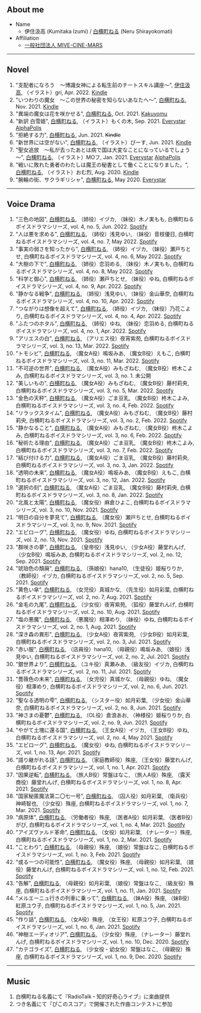 ## About me

- Name
  - 伊住汲高 (Kumitaka Izumi) / [白横町ねる](https://twitter.com/Shirayokomati) (Neru Shirayokomati)
- Affiliation
  - [一般社団法人 MIVE-CINE･MARS](https://mivecinemars.cloud-line.com/)

***

## Novel

1. "支配者になろう　～博識女神による転生前のチートスキル講座～", <ins>伊住汲高</ins>, （イラスト）gri, Apr. 2022. [Kindle](https://www.amazon.co.jp/dp/B09XBLZY7V)
1. "いつわりの魔女　～この世界の秘密を知らないあなたへ～", <ins>白横町ねる</ins>, Nov. 2021. [Kindle](https://www.amazon.co.jp/dp/B09XBLZY7V)
1. "異端の魔女は花を咲かせる", <ins>白横町ねる</ins>, Oct. 2021. [Kakuyomu](https://kakuyomu.jp/works/16816700428012816261)
1. "新訳 白雪姫", <ins>白横町ねる</ins>, （イラスト）もくの木, Sep. 2021. [Everystar](https://estar.jp/novels/25871172) [AlphaPolis](https://www.alphapolis.co.jp/novel/437787486/400539592)
1. "拒絶する力", <ins>白横町ねる</ins>, Jun. 2021. ~~Kindle~~
1. "新世界には空がない", <ins>白横町ねる</ins>, （イラスト）ぴーす, Jun. 2021. [Kindle](https://www.amazon.co.jp/dp/B097L7CFQ8)
1. "聖女追放　～私が去ったあとは病で国は大変なことになっているでしょう～", <ins>白横町ねる</ins>, （イラスト）MOフ, Jan. 2021. [Everystar](https://estar.jp/novels/25772581)  [AlphaPolis](https://www.alphapolis.co.jp/novel/437787486/579455499)
1. "戦いに敗れた勇者のわたしは魔王の秘書として働くことになりました。", <ins>白横町ねる</ins>, （イラスト）おむ烈, Aug. 2020. [Kindle](https://www.amazon.co.jp/dp/B094RGNMV5)
1. "腕輪の街、サクラギリシャ", <ins>白横町ねる</ins>, May 2020. [Everystar](https://estar.jp/novels/25643061)

***

## Voice Drama

1. "三色の地図", <ins>白横町ねる</ins>, （姉役）イヅカ, （妹役）木ノ実もも, 白横町ねるボイスドラマシリーズ, vol. 4, no. 5, Jun. 2022. [Spotify](https://open.spotify.com/episode/5rACEzJlTi6mur4K7WiNSO)
1. "人は悪を求める", <ins>白横町ねる</ins>, （姉役）浅見ゆい, （妹役）音枝優日, 白横町ねるボイスドラマシリーズ, vol. 4, no. 7, May 2022. [Spotify](https://open.spotify.com/episode/5Fk4KOo0KgpqLqqEG7hg6N)
1. "事実の弱さを知ったから", <ins>白横町ねる</ins>, （姉役）イヅカ, （妹役）瀬戸ちとせ, 白横町ねるボイスドラマシリーズ, vol. 4, no. 6, May 2022. [Spotify](https://open.spotify.com/episode/6RMTVVrUDmHGxyhtJ6blTa)
1. "大樹の下で", <ins>白横町ねる</ins>, （姉役）恋羽める, （妹役）木ノ実もも, 白横町ねるボイスドラマシリーズ, vol. 4, no. 8, May 2022. [Spotify](https://open.spotify.com/episode/4onq4ZcrmjIU5pufghPGnL)
1. "科学と御心", <ins>白横町ねる</ins>, （姉役）瀬戸ちとせ, （妹役）ゆね, 白横町ねるボイスドラマシリーズ, vol. 4, no. 9, Apr. 2022. [Spotify](https://open.spotify.com/episode/6X0J6ztupeI0toN5esIhdm)
1. "静かなる戦争", <ins>白横町ねる</ins>, （姉役）浅見ゆい, （妹役）金山華奈, 白横町ねるボイスドラマシリーズ, vol. 4, no. 10, Apr. 2022. [Spotify](https://open.spotify.com/episode/6IwcupsMISdyMU6i142EWl)
1. "つながりは想像を超えて", <ins>白横町ねる</ins>, （姉役）イヅカ, （妹役）乃花こより, 白横町ねるボイスドラマシリーズ, vol. 4, no. 4, Apr. 2022. [Spotify](https://open.spotify.com/episode/12zvUDMJlYAInI7hx3jeg9)
1. "ふたつのホタル", <ins>白横町ねる</ins>, （姉役）ゆね, （妹役）恋羽める, 白横町ねるボイスドラマシリーズ, vol. 4, no. 1, Apr. 2022. [Spotify](https://open.spotify.com/episode/7JQmOidNIXCLhHlkwku8S4)
1. "アリエスの白", <ins>白横町ねる</ins>, （アリエス役）夜宵紫苑, 白横町ねるボイスドラマシリーズ, vol. 3, no. 13, Mar. 2022. [Spotify](https://open.spotify.com/episode/3l5RbnpishnUaJ7rdBRyli)
1. "トモシビ", <ins>白横町ねる</ins>, （魔女A役）鳴坂みあ, （魔女B役）えもこ, 白横町ねるボイスドラマシリーズ, vol. 3, no. 11, Mar. 2022. [Spotify](https://open.spotify.com/episode/2krbpEBQjjjXameRy5PQis)
1. "不可逆の世界", <ins>白横町ねる</ins>, （魔女A役）みもざねむ, （魔女B役）柊木こよみ, 白横町ねるボイスドラマシリーズ, vol. 3, no. 1. 未公開
1. "美しいもの", <ins>白横町ねる</ins>, （魔女A役）みもざねむ, （魔女B役）藤村莉央, 白横町ねるボイスドラマシリーズ, vol. 3, no. 5, Mar. 2022. [Spotify](https://open.spotify.com/episode/4S8aCgg1Xy5HaxeJKVnx1G)
1. "金色の天秤", <ins>白横町ねる</ins>, （魔女A役）ごま豆乳, （魔女B役）柊木こよみ, 白横町ねるボイスドラマシリーズ, vol. 3, no. 4, Feb. 2022. [Spotify](https://open.spotify.com/episode/6NGuZqIOZGGiS6cMxkGezw)
1. "リラックスタイム", <ins>白横町ねる</ins>, （魔女A役）みもざねむ, （魔女B役）藤村莉央, 白横町ねるボイスドラマシリーズ, vol. 3, no. 2, Feb. 2022. [Spotify](https://open.spotify.com/episode/2mvoNwR312sWbtIGyn9RPi)
1. "静かなること", <ins>白横町ねる</ins>, （魔女A役）みもざねむ, （魔女B役）柊木こよみ, 白横町ねるボイスドラマシリーズ, vol. 3, no. 6, Feb. 2022. [Spotify](https://open.spotify.com/episode/1pyYzYQzTbbLssEq2hBJJQ)
1. "秘術たる理由", <ins>白横町ねる</ins>, （魔女A役）ごま豆乳, （魔女B役）柊木こよみ, 白横町ねるボイスドラマシリーズ, vol. 3, no. 7, Feb. 2022. [Spotify](https://open.spotify.com/episode/3PL6kToBfDM3lEgOGk5TvT)
1. "結び付ける力", <ins>白横町ねる</ins>, （魔女A役）ごま豆乳, （魔女B役）藤村莉央, 白横町ねるボイスドラマシリーズ, vol. 3, no. 3, Jan. 2022. [Spotify](https://open.spotify.com/episode/59BCMLSvV0ieHpvJzhCfjq)
1. "透明の未来", <ins>白横町ねる</ins>, （魔女A役）鳴坂みあ, （魔女B役）えもこ, 白横町ねるボイスドラマシリーズ, vol. 3, no. 12, Jan. 2022. [Spotify](https://open.spotify.com/episode/5pHmrp6Y0RD5gB64VFPScy)
1. "選択の刻", <ins>白横町ねる</ins>, （魔女A役）ごま豆乳, （魔女B役）藤村莉央, 白横町ねるボイスドラマシリーズ, vol. 3, no. 8, Jan. 2022. [Spotify](https://open.spotify.com/episode/7KShfnchvGAT4PVArOo08y)
1. "北風と太陽", <ins>白横町ねる</ins>, （魔女役）麻倉ひよこ, 白横町ねるボイスドラマシリーズ, vol. 3, no. 10, Nov. 2021. [Spotify](https://open.spotify.com/episode/44PPpkH9Bv1P1jfkjZkLek)
1. "明日の自分を夢見て", <ins>白横町ねる</ins>, （魔女役）瀬戸ちとせ, 白横町ねるボイスドラマシリーズ, vol. 3, no. 9, Nov. 2021. [Spotify](https://open.spotify.com/episode/3617otRvvl0OUiUran4uco)
1. "エピローグ", <ins>白横町ねる</ins>, （魔女役）ゆね, 白横町ねるボイスドラマシリーズ, vol. 2, no. 13, Nov. 2021. [Spotify](https://open.spotify.com/episode/5MXdBGG3KYw0kSaIm473U6)
1. "群咲きの夢", <ins>白横町ねる</ins>, （皇帝役）浅見ゆい, （少女A役）藤堂れんげ, （少女B役）鳴坂みあ, 白横町ねるボイスドラマシリーズ, vol. 2, no. 12, Sep. 2021. [Spotify](https://open.spotify.com/episode/5B1KOrigj3JWhAgbJpvLlt)
1. "琥珀色の頽廃", <ins>白横町ねる</ins>, （孫娘役）hana10, （生徒役）姫桜りりか, （教師役）イヅカ, 白横町ねるボイスドラマシリーズ, vol. 2, no. 5, Sep. 2021. [Spotify](https://open.spotify.com/episode/7vIadTgct0euKcb6DgtDly)
1. "黄色い傘", <ins>白横町ねる</ins>, （女児役）真城かな, （先生役）如月彩葉, 白横町ねるボイスドラマシリーズ, vol. 2, no. 7, Aug. 2021. [Spotify](https://open.spotify.com/episode/366Ybjthx02grUmFvyy5F4)
1. "金毛の九尾", <ins>白横町ねる</ins>, （少女役）夜宵紫苑, （狐役）藤堂れんげ, 白横町ねるボイスドラマシリーズ, vol. 2, no. 10, Aug. 2021. [Spotify](https://open.spotify.com/episode/6pUfJ2FWn1CAZ2pFAFDBJb)
1. "塩の悪魔", <ins>白横町ねる</ins>, （悪魔役）相澤めり, （妹役）ゆね, 白横町ねるボイスドラマシリーズ, vol. 2, no. 1, Aug. 2021. [Spotify](https://open.spotify.com/episode/31ztSkhWxpWQgMgJuCznYY)
1. "深き森の異形", <ins>白横町ねる</ins>, （少女A役）夜宵紫苑, （少女B役）如月彩葉, 白横町ねるボイスドラマシリーズ, vol. 2, no. 3, Jul. 2021. [Spotify](https://open.spotify.com/episode/7mXCnl1wyAt3WGhHRsiGll)
1. "赤い服", <ins>白横町ねる</ins>, （店員役）hana10, （母親役）鳴坂みあ, （娘役）浅見ゆい, 白横町ねるボイスドラマシリーズ, vol. 2, no. 2, Jul. 2021. [Spotify](https://open.spotify.com/episode/5NEWYhpfXGj4cGsoM7o3gX)
1. "銀世界より", <ins>白横町ねる</ins>, （ユキ役）真瀬みあ, （級友役）イヅカ, 白横町ねるボイスドラマシリーズ, vol. 2, no. 11, Jul. 2021. [Spotify](https://open.spotify.com/episode/6n5UkhX7SqfUGJ645c8MNA)
1. "薔薇色の未来", <ins>白横町ねる</ins>, （女児役）真城かな, （母親役）ゆね, （魔女役）相澤めり, 白横町ねるボイスドラマシリーズ, vol. 2, no. 6, Jun. 2021. [Spotify](https://open.spotify.com/episode/5rKlonjtPqsME5VclTN6vX)
1. "聖なる透明の雫", <ins>白横町ねる</ins>, （シスター役）如月彩葉, （少女役）金山華奈, 白横町ねるボイスドラマシリーズ, vol. 2, no. 8, Jun. 2021. [Spotify](https://open.spotify.com/episode/4KcqG76yWZsQDncgbY8Tf9)
1. "神さまの憂鬱", <ins>白横町ねる</ins>, （OL役）倉浪あお, （神様役）姫桜りりか, 白横町ねるボイスドラマシリーズ, vol. 2, no. 9, Jun. 2021. [Spotify](https://open.spotify.com/episode/6tckPCHhJvvpnHdWz065gG)
1. "やがて土塊に還る国", <ins>白横町ねる</ins>, （王女A役）イヅカ, （王女B役）ゆね, 白横町ねるボイスドラマシリーズ, vol. 2, no. 4, May 2021. [Spotify](https://open.spotify.com/episode/0EBhyydUzj1Kxg9HLVQPIJ)
1. "エピローグ", <ins>白横町ねる</ins>, （魔女役）ゆね, 白横町ねるボイスドラマシリーズ, vol. 1, no. 13, Apr. 2021. [Spotify](https://open.spotify.com/episode/4tXUi4aHiYhR2VFs7dxaI3)
1. "語り継がれる話", <ins>白横町ねる</ins>, （家庭教師役）殊座, （王女役）藤堂れんげ, 白横町ねるボイスドラマシリーズ, vol. 1, no. 1, Apr. 2021. [Spotify](https://open.spotify.com/episode/0oMk7VrKOl1eDnW0Hn7yUM)
1. "因果逆転", <ins>白横町ねる</ins>, （旅人B役）常盤はなこ, （旅人A役）殊座, （露天商役）藤堂れんげ, 白横町ねるボイスドラマシリーズ, vol. 1, no. 8, Apr. 2021. [Spotify](https://open.spotify.com/episode/2UIvPmOZCdBr7RCdiS36Uq)
1. "国家秘匿魔法第二〇七一号", <ins>白横町ねる</ins>, （囚人役）如月彩葉, （衛兵役）神崎智也, （少女役）殊座, 白横町ねるボイスドラマシリーズ, vol. 1, no. 7, Mar. 2021. [Spotify](https://open.spotify.com/episode/0OSRTvhxp2JCFrakDdQGFZ)
1. "病原体", <ins>白横町ねる</ins>, （労働者役）殊座, （医者A役）如月彩葉, （医者B役）がび, 白横町ねるボイスドラマシリーズ, vol. 1, no. 4, Mar. 2021. [Spotify](https://open.spotify.com/episode/5c7iYVvby8yFNjlZUpA1LJ)
1. "アイズヴァルド革命", <ins>白横町ねる</ins>, （女役）如月彩葉, （ナレーター）殊座, 白横町ねるボイスドラマシリーズ, vol. 1, no. 2, Mar. 2021. [Spotify](https://open.spotify.com/episode/4IcQAJVXCAzZDgdxmZy4IW)
1. "ことわり", <ins>白横町ねる</ins>, （母親役）殊座, （娘役）常盤はなこ, 白横町ねるボイスドラマシリーズ, vol. 1, no. 3, Feb. 2021. [Spotify](https://open.spotify.com/episode/4E41DOS4mr5sxAS3wnEGbP)
1. "或る一つの可能性", <ins>白横町ねる</ins>, （魔女役）殊座, （母親役）如月彩葉, （娘役）藤堂れんげ, 白横町ねるボイスドラマシリーズ, vol. 1, no. 12, Feb. 2021. [Spotify](https://open.spotify.com/episode/5BLCRM1HdeFolk9spcPqaT)
1. "告解", <ins>白横町ねる</ins>, （母親役）如月彩葉, （娘役）常盤はなこ, （級友役）殊座, 白横町ねるボイスドラマシリーズ, vol. 1, no. 11, Jan. 2021. [Spotify](https://open.spotify.com/episode/6RWoIEXL0XEHkaQku8r1G5)
1. "メルエーニュ行きの列車に乗って", <ins>白横町ねる</ins>, （妹A役）殊座, （妹B役）紅原ユウ子, 白横町ねるボイスドラマシリーズ, vol. 1, no. 5, Jan. 2021. [Spotify](https://open.spotify.com/episode/5XGcbaAMvkGVyXPhADQLEe)
1. "作り話", <ins>白横町ねる</ins>, （女A役）殊座, （女王役）紅原ユウ子, 白横町ねるボイスドラマシリーズ, vol. 1, no. 6, Jan. 2021. [Spotify](https://open.spotify.com/episode/1MGP8pdG9hHebCmWsJ8BNp)
1. "神樹エーディオリア", <ins>白横町ねる</ins>, （少女役）殊座, （ナレーター）藤堂れんげ, 白横町ねるボイスドラマシリーズ, vol. 1, no. 10, Dec. 2020. [Spotify](https://open.spotify.com/episode/4QDdkZ8EAHgTkPSfbExGTQ)
1. "カテゴライズ", <ins>白横町ねる</ins>, （少女役・幼女役）常盤はなこ, （母親役）殊座, 白横町ねるボイスドラマシリーズ, vol. 1, no. 9, Dec. 2020. [Spotify](https://open.spotify.com/episode/5E09wSI00DlETApCW7SVO6)

***

## Music

1. 白横町ねる名義にて『RadioTalk・知的好奇心ライブ』に楽曲提供
1. つき名義にて『ぴこのスコア』で開催された作曲コンテストに参加
